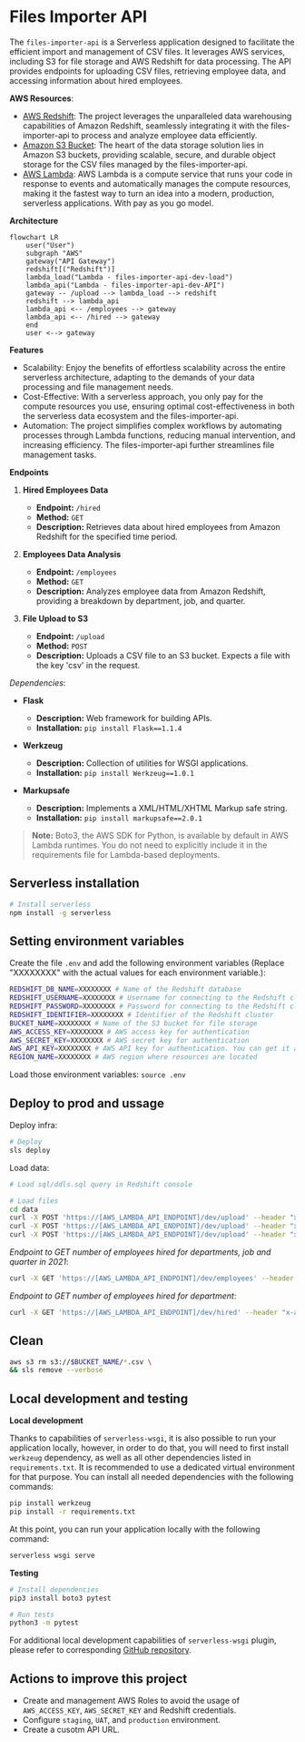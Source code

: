 # Files Importer API

The `files-importer-api` is a Serverless application designed to facilitate the efficient import and management of CSV files. It leverages AWS services, including S3 for file storage and AWS Redshift for data processing. The API provides endpoints for uploading CSV files, retrieving employee data, and accessing information about hired employees.

**AWS Resources**:

- [AWS Redshift](https://aws.amazon.com/redshift/):  The project leverages the unparalleled data warehousing capabilities of Amazon Redshift, seamlessly integrating it with the files-importer-api to process and analyze employee data efficiently.
- [Amazon S3 Bucket](https://aws.amazon.com/s3/): The heart of the data storage solution lies in Amazon S3 buckets, providing scalable, secure, and durable object storage for the CSV files managed by the files-importer-api.
- [AWS Lambda](https://docs.aws.amazon.com/lambda/): AWS Lambda is a compute service that runs your code in response to events and automatically manages the compute resources, making it the fastest way to turn an idea into a modern, production, serverless applications. With pay as you go model.

**Architecture**

```mermaid
flowchart LR
    user("User")
    subgraph "AWS"
    gateway("API Gateway")
    redshift[("Redshift")]
    lambda_load("Lambda - files-importer-api-dev-load") 
    lambda_api("Lambda - files-importer-api-dev-API")
    gateway -- /upload --> lambda_load --> redshift
    redshift --> lambda_api
    lambda_api <-- /employees --> gateway
    lambda_api <-- /hired --> gateway
    end
    user <--> gateway
```

**Features**

- Scalability: Enjoy the benefits of effortless scalability across the entire serverless architecture, adapting to the demands of your data processing and file management needs.
- Cost-Effective: With a serverless approach, you only pay for the compute resources you use, ensuring optimal cost-effectiveness in both the serverless data ecosystem and the files-importer-api.
- Automation: The project simplifies complex workflows by automating processes through Lambda functions, reducing manual intervention, and increasing efficiency. The files-importer-api further streamlines file management tasks.

**Endpoints**

1. **Hired Employees Data**
   - **Endpoint:** `/hired`
   - **Method:** `GET`
   - **Description:** Retrieves data about hired employees from Amazon Redshift for the specified time period.

2. **Employees Data Analysis**
   - **Endpoint:** `/employees`
   - **Method:** `GET`
   - **Description:** Analyzes employee data from Amazon Redshift, providing a breakdown by department, job, and quarter.

3. **File Upload to S3**
   - **Endpoint:** `/upload`
   - **Method:** `POST`
   - **Description:** Uploads a CSV file to an S3 bucket. Expects a file with the key 'csv' in the request.

*Dependencies*:

- **Flask**
  - **Description:** Web framework for building APIs.
  - **Installation:** `pip install Flask==1.1.4`

- **Werkzeug**
  - **Description:** Collection of utilities for WSGI applications.
  - **Installation:** `pip install Werkzeug==1.0.1`

- **Markupsafe**
  - **Description:** Implements a XML/HTML/XHTML Markup safe string.
  - **Installation:** `pip install markupsafe==2.0.1`

> **Note:** Boto3, the AWS SDK for Python, is available by default in AWS Lambda runtimes. You do not need to explicitly include it in the requirements file for Lambda-based deployments.

## Serverless installation

```Bash
# Install serverless
npm install -g serverless
```

## Setting environment variables

Create the file `.env` and add the following environment variables (Replace "XXXXXXXX" with the actual values for each environment variable.):
```Bash
REDSHIFT_DB_NAME=XXXXXXXX # Name of the Redshift database
REDSHIFT_USERNAME=XXXXXXXX # Username for connecting to the Redshift cluster
REDSHIFT_PASSWORD=XXXXXXXX # Password for connecting to the Redshift cluster (Note: It's advisable not to expose passwords directly in environment variables)
REDSHIFT_IDENTIFIER=XXXXXXXX # Identifier of the Redshift cluster
BUCKET_NAME=XXXXXXXX # Name of the S3 bucket for file storage
AWS_ACCESS_KEY=XXXXXXXX # AWS access key for authentication
AWS_SECRET_KEY=XXXXXXXX # AWS secret key for authentication
AWS_API_KEY=XXXXXXXX # AWS API key for authentication. You can get it after infra deployment in Gateways API -> Api Key
REGION_NAME=XXXXXXXX # AWS region where resources are located
```

Load those environment variables: `source .env`

## Deploy to prod and ussage

Deploy infra:
```Bash
# Deploy
sls deploy
```

Load data:
```Bash
# Load sql/ddls.sql query in Redshift console

# Load files
cd data
curl -X POST 'https://[AWS_LAMBDA_API_ENDPOINT]/dev/upload' --header "x-api-key: $AWS_API_KEY" -F "csv=@hired_employees.csv"
curl -X POST 'https://[AWS_LAMBDA_API_ENDPOINT]/dev/upload' --header "x-api-key: $AWS_API_KEY" -F "csv=@departments.csv"
curl -X POST 'https://[AWS_LAMBDA_API_ENDPOINT]/dev/upload' --header "x-api-key: $AWS_API_KEY" -F "csv=@jobs.csv"
```

*Endpoint to GET number of employees hired for departments, job and quarter in 2021*:
```Bash
curl -X GET 'https://[AWS_LAMBDA_API_ENDPOINT]/dev/employees' --header "x-api-key: $AWS_API_KEY"
```

*Endpoint to GET number of employees hired for department*:
```Bash
curl -X GET 'https://[AWS_LAMBDA_API_ENDPOINT]/dev/hired' --header "x-api-key: $AWS_API_KEY"
```

## Clean

```Bash
aws s3 rm s3://$BUCKET_NAME/*.csv \
&& sls remove --verbose
```

## Local development and testing

**Local development**

Thanks to capabilities of `serverless-wsgi`, it is also possible to run your application locally, however, in order to do that, you will need to first install `werkzeug` dependency, as well as all other dependencies listed in `requirements.txt`. It is recommended to use a dedicated virtual environment for that purpose. You can install all needed dependencies with the following commands:

```bash
pip install werkzeug
pip install -r requirements.txt
```

At this point, you can run your application locally with the following command:

```bash
serverless wsgi serve
```

**Testing**

```Bash
# Install dependencies
pip3 install boto3 pytest

# Run tests
python3 -m pytest
```

For additional local development capabilities of `serverless-wsgi` plugin, please refer to corresponding [GitHub repository](https://github.com/logandk/serverless-wsgi).

## Actions to improve this project

- Create and management AWS Roles to avoid the usage of `AWS_ACCESS_KEY`, `AWS_SECRET_KEY` and Redshift credentials.
- Configure `staging`, `UAT`, and `production` environment.
- Create a cusotm API URL.
